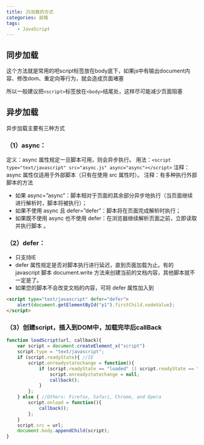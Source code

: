 ```yaml
---
title: JS加载的方式
categories: 前端
tags:
    - JavaScript
---
```


## 同步加载

这个方法就是常用的吧script标签放在body底下，如果js中有输出document内容、修改dom、重定向等行为，就会造成页面堵塞

所以一般建议把`<script>`标签放在`<body>`结尾处，这样尽可能减少页面阻塞

## 异步加载

异步加载主要有三种方式

### （1）async：

定义：async 属性规定一旦脚本可用，则会异步执行。 用法：`<script type="text/javascript" src="async.js" async="async"></script>` 注释：async 属性仅适用于外部脚本（只有在使用 src 属性时）。 注释：有多种执行外部脚本的方法

- 如果 async=”async”：脚本相对于页面的其余部分异步地执行（当页面继续进行解析时，脚本将被执行）；
- 如果不使用 async 且 defer=”defer”：脚本将在页面完成解析时执行；
- 如果既不使用 async 也不使用 defer：在浏览器继续解析页面之前，立即读取并执行脚本 。

### （2）defer：

- 只支持IE
- defer 属性规定是否对脚本执行进行延迟，直到页面加载为止。有的 javascript 脚本 document.write 方法来创建当前的文档内容，其他脚本就不一定是了。
- 如果您的脚本不会改变文档的内容，可将 defer 属性加入到

```html
<script type="text/javascript" defer="defer"> 
    alert(document.getElementById("p1").firstChild.nodeValue); 
</script>
```

### （3）创建script，插入到DOM中，加载完毕后callBack

```javascript
function loadScript(url, callback){ 
    var script = document.createElement_x("script") 
    script.type = "text/javascript"; 
    if (script.readyState){ //IE 
        script.onreadystatechange = function(){ 
            if (script.readyState == "loaded" || script.readyState == "complete"){ 
                script.onreadystatechange = null; 
                callback(); 
            } 
        }; 
    } else { //Others: Firefox, Safari, Chrome, and Opera 
        script.onload = function(){ 
            callback(); 
        }; 
    } 
    script.src = url; 
    document.body.appendChild(script); 
}
```